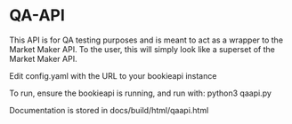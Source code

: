 # QA-API
This API is for QA testing purposes and is meant to act as a wrapper to the Market Maker API. To the user, this will simply look like a superset of the Market Maker API.

Edit config.yaml with the URL to your bookieapi instance

To run, ensure the bookieapi is running, and run with:
python3 qaapi.py

Documentation is stored in docs/build/html/qaapi.html

